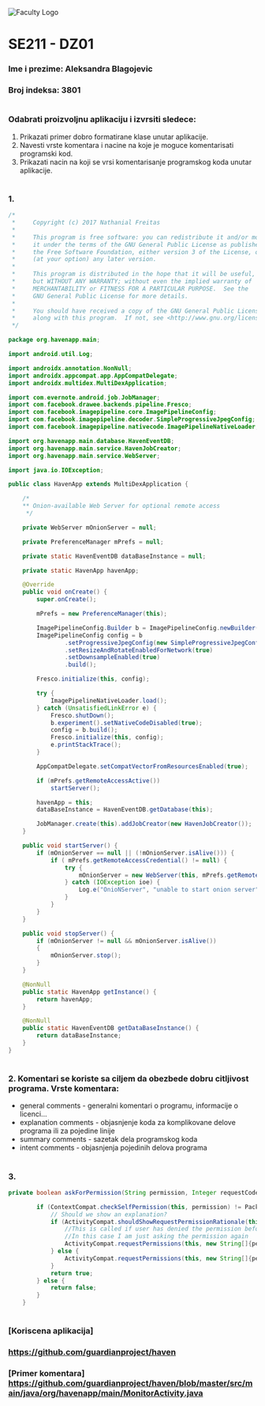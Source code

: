 ![Faculty Logo](https://www.metropolitan.ac.rs/files/2018/11/logo-eng.png)
# SE211 - DZ01
### Ime i prezime: Aleksandra Blagojevic
### Broj indeksa: 3801
#
### Odabrati proizvoljnu aplikaciju i izvrsiti sledece:
1. Prikazati primer dobro formatirane klase unutar aplikacije.
2. Navesti vrste komentara i nacine na koje je moguce komentarisati programski kod.
3. Prikazati nacin na koji se vrsi komentarisanje programskog koda unutar aplikacije.
#
### 1. 
```java
/*
 *     Copyright (c) 2017 Nathanial Freitas
 *
 *     This program is free software: you can redistribute it and/or modify
 *     it under the terms of the GNU General Public License as published by
 *     the Free Software Foundation, either version 3 of the License, or
 *     (at your option) any later version.
 *
 *     This program is distributed in the hope that it will be useful,
 *     but WITHOUT ANY WARRANTY; without even the implied warranty of
 *     MERCHANTABILITY or FITNESS FOR A PARTICULAR PURPOSE.  See the
 *     GNU General Public License for more details.
 *
 *     You should have received a copy of the GNU General Public License
 *     along with this program.  If not, see <http://www.gnu.org/licenses/>.
 */

package org.havenapp.main;

import android.util.Log;

import androidx.annotation.NonNull;
import androidx.appcompat.app.AppCompatDelegate;
import androidx.multidex.MultiDexApplication;

import com.evernote.android.job.JobManager;
import com.facebook.drawee.backends.pipeline.Fresco;
import com.facebook.imagepipeline.core.ImagePipelineConfig;
import com.facebook.imagepipeline.decoder.SimpleProgressiveJpegConfig;
import com.facebook.imagepipeline.nativecode.ImagePipelineNativeLoader;

import org.havenapp.main.database.HavenEventDB;
import org.havenapp.main.service.HavenJobCreator;
import org.havenapp.main.service.WebServer;

import java.io.IOException;

public class HavenApp extends MultiDexApplication {

    /*
    ** Onion-available Web Server for optional remote access
     */

    private WebServer mOnionServer = null;

    private PreferenceManager mPrefs = null;

    private static HavenEventDB dataBaseInstance = null;

    private static HavenApp havenApp;

    @Override
    public void onCreate() {
        super.onCreate();

        mPrefs = new PreferenceManager(this);

        ImagePipelineConfig.Builder b = ImagePipelineConfig.newBuilder(this);
        ImagePipelineConfig config = b
                .setProgressiveJpegConfig(new SimpleProgressiveJpegConfig())
                .setResizeAndRotateEnabledForNetwork(true)
                .setDownsampleEnabled(true)
                .build();

        Fresco.initialize(this, config);

        try {
            ImagePipelineNativeLoader.load();
        } catch (UnsatisfiedLinkError e) {
            Fresco.shutDown();
            b.experiment().setNativeCodeDisabled(true);
            config = b.build();
            Fresco.initialize(this, config);
            e.printStackTrace();
        }

        AppCompatDelegate.setCompatVectorFromResourcesEnabled(true);

        if (mPrefs.getRemoteAccessActive())
            startServer();

        havenApp = this;
        dataBaseInstance = HavenEventDB.getDatabase(this);

        JobManager.create(this).addJobCreator(new HavenJobCreator());
    }

    public void startServer() {
        if (mOnionServer == null || (!mOnionServer.isAlive())) {
            if ( mPrefs.getRemoteAccessCredential() != null) {
                try {
                    mOnionServer = new WebServer(this, mPrefs.getRemoteAccessCredential());
                } catch (IOException ioe) {
                    Log.e("OnioNServer", "unable to start onion server", ioe);
                }
            }
        }
    }

    public void stopServer() {
        if (mOnionServer != null && mOnionServer.isAlive())
        {
            mOnionServer.stop();
        }
    }

    @NonNull
    public static HavenApp getInstance() {
        return havenApp;
    }

    @NonNull
    public static HavenEventDB getDataBaseInstance() {
        return dataBaseInstance;
    }
}
```
#
### 2. Komentari se koriste sa ciljem da obezbede dobru citljivost programa. Vrste komentara:
* general comments - generalni komentari o programu, informacije o licenci...
* explanation comments - objasnjenje koda za komplikovane delove programa ili za pojedine linije
* summary comments - sazetak dela programskog koda
* intent comments - objasnjenja pojedinih delova programa
#
### 3.
```java
private boolean askForPermission(String permission, Integer requestCode) {

        if (ContextCompat.checkSelfPermission(this, permission) != PackageManager.PERMISSION_GRANTED) {
            // Should we show an explanation?
            if (ActivityCompat.shouldShowRequestPermissionRationale(this, permission)) {
                //This is called if user has denied the permission before
                //In this case I am just asking the permission again
                ActivityCompat.requestPermissions(this, new String[]{permission}, requestCode);
            } else {
                ActivityCompat.requestPermissions(this, new String[]{permission}, requestCode);
            }
            return true;
        } else {
            return false;
        }
    }
```
#
### [Koriscena aplikacija] 
### https://github.com/guardianproject/haven
### [Primer komentara] https://github.com/guardianproject/haven/blob/master/src/main/java/org/havenapp/main/MonitorActivity.java